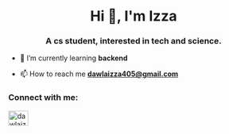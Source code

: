<h1 align="center">Hi 👋, I'm Izza</h1>
<h3 align="center">A cs student, interested in tech and science.</h3>

- 🌱 I’m currently learning **backend**

- 📫 How to reach me **dawlaizza405@gmail.com**

<h3 align="left">Connect with me:</h3>
<p align="left">
<a href="https://instagram.com/dawlaizza" target="blank"><img align="center" src="https://raw.githubusercontent.com/rahuldkjain/github-profile-readme-generator/master/src/images/icons/Social/instagram.svg" alt="dawlaizza" height="30" width="40" /></a>
</p>
